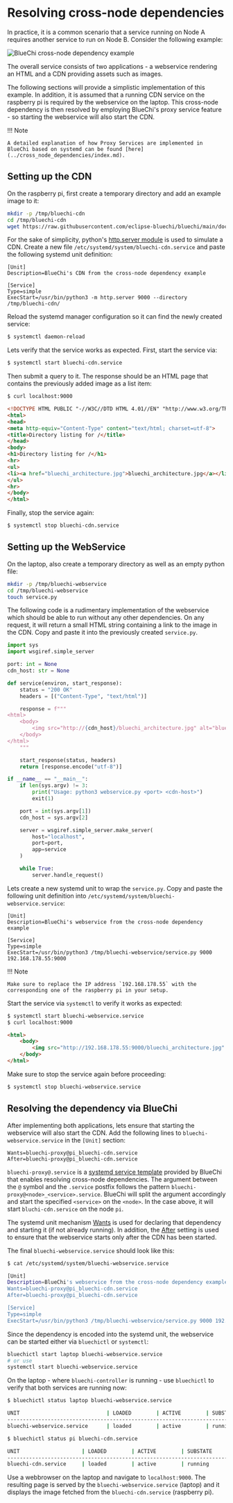 <!-- markdownlint-disable-file MD010 MD013 MD014 MD024 MD046 -->
# Resolving cross-node dependencies

In practice, it is a common scenario that a service running on Node A requires another service to run on Node B. Consider the following example:

![BlueChi cross-node dependency example](../img/bluechi_cross_node_dependency.png)

The overall service consists of two applications - a webservice rendering an HTML and a CDN providing assets such as images.

The following sections will provide a simplistic implementation of this example. In addition, it is assumed that a running CDN service on the raspberry pi is required by the webservice on the laptop. This cross-node dependency is then resolved by employing BlueChi's proxy service feature - so starting the webservice will also start the CDN.

!!! Note

    A detailed explanation of how Proxy Services are implemented in BlueChi based on systemd can be found [here](../cross_node_dependencies/index.md).

## Setting up the CDN

On the raspberry pi, first create a temporary directory and add an example image to it:

```bash
mkdir -p /tmp/bluechi-cdn
cd /tmp/bluechi-cdn
wget https://raw.githubusercontent.com/eclipse-bluechi/bluechi/main/doc/docs/img/bluechi_architecture.jpg
```

For the sake of simplicity, python's [http.server module](https://docs.python.org/3/library/http.server.html) is used to simulate a CDN. Create a new file `/etc/systemd/system/bluechi-cdn.service` and paste the following systemd unit definition:

```systemd
[Unit]
Description=BlueChi's CDN from the cross-node dependency example

[Service]
Type=simple
ExecStart=/usr/bin/python3 -m http.server 9000 --directory /tmp/bluechi-cdn/
```

Reload the systemd manager configuration so it can find the newly created service:

```bash
$ systemctl daemon-reload
```

Lets verify that the service works as expected. First, start the service via:

```bash
$ systemctl start bluechi-cdn.service
```

Then submit a query to it. The response should be an HTML page that contains the previously added image as a list item:

```html
$ curl localhost:9000

<!DOCTYPE HTML PUBLIC "-//W3C//DTD HTML 4.01//EN" "http://www.w3.org/TR/html4/strict.dtd">
<html>
<head>
<meta http-equiv="Content-Type" content="text/html; charset=utf-8">
<title>Directory listing for /</title>
</head>
<body>
<h1>Directory listing for /</h1>
<hr>
<ul>
<li><a href="bluechi_architecture.jpg">bluechi_architecture.jpg</a></li>
</ul>
<hr>
</body>
</html>
```

Finally, stop the service again:

```bash
$ systemctl stop bluechi-cdn.service
```

## Setting up the WebService

On the laptop, also create a temporary directory as well as an empty python file:

```bash
mkdir -p /tmp/bluechi-webservice
cd /tmp/bluechi-webservice
touch service.py
```

The following code is a rudimentary implementation of the webservice which should be able to run without any other dependencies. On any request, it will return a small HTML string containing a link to the image in the CDN. Copy and paste it into the previously created `service.py`.

```python
import sys
import wsgiref.simple_server

port: int = None
cdn_host: str = None

def service(environ, start_response):
    status = "200 OK"
    headers = [("Content-Type", "text/html")]

    response = f"""
<html>
    <body>
        <img src="http://{cdn_host}/bluechi_architecture.jpg" alt="bluechi_architecture" />
    </body>
</html>
    """

    start_response(status, headers)
    return [response.encode("utf-8")]

if __name__ == "__main__":
    if len(sys.argv) != 3:
        print("Usage: python3 webservice.py <port> <cdn-host>")
        exit(1)

    port = int(sys.argv[1])
    cdn_host = sys.argv[2]

    server = wsgiref.simple_server.make_server(
        host="localhost",
        port=port,
        app=service
    )

    while True:
        server.handle_request()
```

Lets create a new systemd unit to wrap the `service.py`. Copy and paste the following unit definition into `/etc/systemd/system/bluechi-webservice.service`:

```systemd
[Unit]
Description=BlueChi's webservice from the cross-node dependency example

[Service]
Type=simple
ExecStart=/usr/bin/python3 /tmp/bluechi-webservice/service.py 9000 192.168.178.55:9000
```

!!! Note

    Make sure to replace the IP address `192.168.178.55` with the corresponding one of the raspberry pi in your setup.

Start the service via `systemctl` to verify it works as expected:

```html
$ systemctl start bluechi-webservice.service
$ curl localhost:9000

<html>
    <body>
        <img src="http://192.168.178.55:9000/bluechi_architecture.jpg" alt="bluechi_architecture" />
    </body>
</html>
```

Make sure to stop the service again before proceeding:

```bash
$ systemctl stop bluechi-webservice.service
```

## Resolving the dependency via BlueChi

After implementing both applications, lets ensure that starting the webservice will also start the CDN. Add the following lines to `bluechi-webservice.service` in the `[Unit]` section:

```systemd
Wants=bluechi-proxy@pi_bluechi-cdn.service
After=bluechi-proxy@pi_bluechi-cdn.service
```

`bluechi-proxy@.service` is a [systemd service template](https://www.freedesktop.org/software/systemd/man/systemd.service.html#Service%20Templates) provided by BlueChi that enables resolving cross-node dependencies. The argument between the `@` symbol and the `.service` postfix follows the pattern `bluechi-proxy@<node>_<service>.service`. BlueChi will split the argument accordingly and start the specified `<service>` on the `<node>`. In the case above, it will start `bluchi-cdn.service` on the node `pi`.

The systemd unit mechanism [Wants](https://www.freedesktop.org/software/systemd/man/systemd.unit.html#Wants=) is used for declaring that dependency and starting it (if not already running). In addition, the [After](https://www.freedesktop.org/software/systemd/man/systemd.unit.html#Before=) setting is used to ensure that the webservice starts only after the CDN has been started.

The final `bluechi-webservice.service` should look like this:

```bash
$ cat /etc/systemd/system/bluechi-webservice.service

[Unit]
Description=BlueChi's webservice from the cross-node dependency example
Wants=bluechi-proxy@pi_bluechi-cdn.service
After=bluechi-proxy@pi_bluechi-cdn.service

[Service]
Type=simple
ExecStart=/usr/bin/python3 /tmp/bluechi-webservice/service.py 9000 192.168.178.55:9000
```

Since the dependency is encoded into the systemd unit, the webservice can be started either via `bluechictl` or `systemctl`:

```bash
bluechictl start laptop bluechi-webservice.service
# or use
systemctl start bluechi-webservice.service
```

On the laptop - where `bluechi-controller` is running - use `bluechictl` to verify that both services are running now:

```bash
$ bluechictl status laptop bluechi-webservice.service

UNIT                            | LOADED        | ACTIVE        | SUBSTATE      | FREEZERSTATE  | ENABLED       |
----------------------------------------------------------------------------------------------------------------
bluechi-webservice.service      | loaded        | active        | running       | running       | static        |

$ bluechictl status pi bluechi-cdn.service

UNIT                    | LOADED        | ACTIVE        | SUBSTATE      | FREEZERSTATE  | ENABLED       |
--------------------------------------------------------------------------------------------------------
bluechi-cdn.service     | loaded        | active        | running       | running       | static        |
```

Use a webbrowser on the laptop and navigate to `localhost:9000`. The resulting page is served by the `bluechi-webservice.service` (laptop) and it displays the image fetched from the `bluechi-cdn.service` (raspberry pi).
